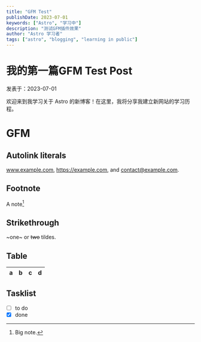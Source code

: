 ```yaml
---
title: "GFM Test"
publishDate: 2023-07-01
keywords: ["Astro", "学习中"]
description: "测试GFM插件效果"
author: "Astro 学习者"
tags: ["astro", "blogging", "learning in public"]
---
```


# 我的第一篇GFM Test Post

发表于：2023-07-01

欢迎来到我学习关于 Astro 的新博客！在这里，我将分享我建立新网站的学习历程。

# GFM

## Autolink literals

www.example.com, https://example.com, and contact@example.com.

## Footnote

A note[^1]

[^1]: Big note.

## Strikethrough

~one~ or ~~two~~ tildes.

## Table

| a | b  |  c |  d  |
| - | :- | -: | :-: |

## Tasklist

* [ ] to do
* [x] done